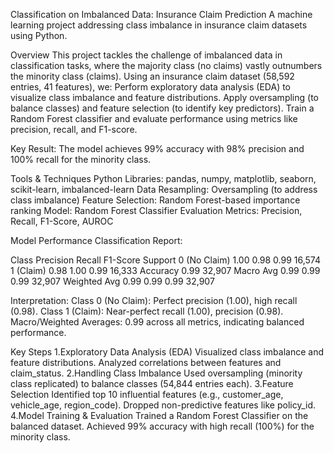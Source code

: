 Classification on Imbalanced Data: Insurance Claim Prediction
A machine learning project addressing class imbalance in insurance claim datasets using Python.

Overview
This project tackles the challenge of imbalanced data in classification tasks, where the majority class (no claims) vastly outnumbers the minority class (claims). Using an insurance claim dataset (58,592 entries, 41 features), we:
      Perform exploratory data analysis (EDA) to visualize class imbalance and feature distributions.
      Apply oversampling (to balance classes) and feature selection (to identify key predictors).
      Train a Random Forest classifier and evaluate performance using metrics like precision, recall, and F1-score.
      
Key Result: The model achieves 99% accuracy with 98% precision and 100% recall for the minority class.


 Tools & Techniques
      Python Libraries: pandas, numpy, matplotlib, seaborn, scikit-learn, imbalanced-learn
      Data Resampling: Oversampling (to address class imbalance)
      Feature Selection: Random Forest-based importance ranking
      Model: Random Forest Classifier
      Evaluation Metrics: Precision, Recall, F1-Score, AUROC

Model Performance
Classification Report:

Class            	Precision	Recall	F1-Score	Support
0 (No Claim)	1.00	      0.98	      0.99	      16,574
1 (Claim)	      0.98	      1.00      	0.99      	16,333
Accuracy			                  0.99	      32,907
Macro Avg	      0.99	      0.99      	0.99      	32,907
Weighted Avg	0.99	      0.99	      0.99	      32,907

Interpretation:
      Class 0 (No Claim): Perfect precision (1.00), high recall (0.98).
      Class 1 (Claim): Near-perfect recall (1.00), precision (0.98).
      Macro/Weighted Averages: 0.99 across all metrics, indicating balanced performance.

Key Steps
1.Exploratory Data Analysis (EDA)
      Visualized class imbalance and feature distributions.
      Analyzed correlations between features and claim_status.
2.Handling Class Imbalance
      Used oversampling (minority class replicated) to balance classes (54,844 entries each).
3.Feature Selection
      Identified top 10 influential features (e.g., customer_age, vehicle_age, region_code).
      Dropped non-predictive features like policy_id.
4.Model Training & Evaluation
      Trained a Random Forest Classifier on the balanced dataset.
      Achieved 99% accuracy with high recall (100%) for the minority class.



